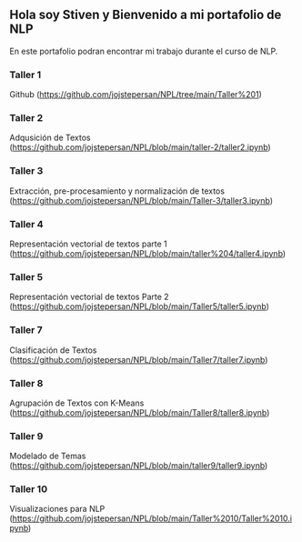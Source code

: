 ## Hola soy Stiven y Bienvenido a mi portafolio de NLP

En este portafolio podran encontrar mi trabajo durante el curso de NLP.

### Taller 1
Github (https://github.com/jojstepersan/NPL/tree/main/Taller%201)

### Taller 2
Adqusición de Textos (https://github.com/jojstepersan/NPL/blob/main/taller-2/taller2.ipynb)

### Taller 3
Extracción, pre-procesamiento y normalización de textos (https://github.com/jojstepersan/NPL/blob/main/Taller-3/taller3.ipynb)

### Taller 4
Representación vectorial de textos parte 1 (https://github.com/jojstepersan/NPL/blob/main/taller%204/taller4.ipynb)

### Taller 5
Representación vectorial de textos Parte 2 (https://github.com/jojstepersan/NPL/blob/main/Taller5/taller5.ipynb)

### Taller 7
Clasificación de Textos (https://github.com/jojstepersan/NPL/blob/main/Taller7/taller7.ipynb)

### Taller 8
Agrupación de Textos con K-Means (https://github.com/jojstepersan/NPL/blob/main/Taller8/taller8.ipynb)

### Taller 9
Modelado de Temas (https://github.com/jojstepersan/NPL/blob/main/taller9/taller9.ipynb)

### Taller 10
Visualizaciones para NLP (https://github.com/jojstepersan/NPL/blob/main/Taller%2010/Taller%2010.ipynb)
